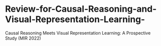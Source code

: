 # Review-for-Causal-Reasoning-and-Visual-Representation-Learning-
Causal Reasoning Meets Visual Representation Learning: A Prospective Study (MIR 2022)
